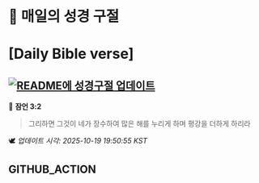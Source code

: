 # 🙏 매일의 성경 구절
# [Daily Bible verse]
## [![README에 성경구절 업데이트](https://github.com/DONGSUKA/first_test/actions/workflows/update-readme-bible.yml/badge.svg)](https://github.com/DONGSUKA/first_test/actions/workflows/update-readme-bible.yml)
<!-- START_BIBLE_VERSE -->
📖 **잠언 3:2**
> 그리하면 그것이 네가 장수하여 많은 해를 누리게 하며 평강을 더하게 하리라

🕊️ _업데이트 시각: 2025-10-19 19:50:55 KST_
  <!-- END_BIBLE_VERSE -->
## GITHUB_ACTION
